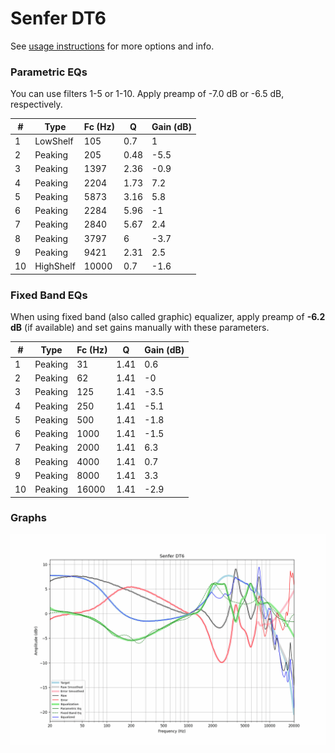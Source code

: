 # Senfer DT6
See [usage instructions](https://github.com/jaakkopasanen/AutoEq#usage) for more options and info.

### Parametric EQs
You can use filters 1-5 or 1-10. Apply preamp of -7.0 dB or -6.5 dB, respectively.

|   # | Type      |   Fc (Hz) |    Q |   Gain (dB) |
|-----|-----------|-----------|------|-------------|
|   1 | LowShelf  |       105 | 0.7  |         1   |
|   2 | Peaking   |       205 | 0.48 |        -5.5 |
|   3 | Peaking   |      1397 | 2.36 |        -0.9 |
|   4 | Peaking   |      2204 | 1.73 |         7.2 |
|   5 | Peaking   |      5873 | 3.16 |         5.8 |
|   6 | Peaking   |      2284 | 5.96 |        -1   |
|   7 | Peaking   |      2840 | 5.67 |         2.4 |
|   8 | Peaking   |      3797 | 6    |        -3.7 |
|   9 | Peaking   |      9421 | 2.31 |         2.5 |
|  10 | HighShelf |     10000 | 0.7  |        -1.6 |

### Fixed Band EQs
When using fixed band (also called graphic) equalizer, apply preamp of **-6.2 dB** (if available) and set gains manually with these parameters.

|   # | Type    |   Fc (Hz) |    Q |   Gain (dB) |
|-----|---------|-----------|------|-------------|
|   1 | Peaking |        31 | 1.41 |         0.6 |
|   2 | Peaking |        62 | 1.41 |        -0   |
|   3 | Peaking |       125 | 1.41 |        -3.5 |
|   4 | Peaking |       250 | 1.41 |        -5.1 |
|   5 | Peaking |       500 | 1.41 |        -1.8 |
|   6 | Peaking |      1000 | 1.41 |        -1.5 |
|   7 | Peaking |      2000 | 1.41 |         6.3 |
|   8 | Peaking |      4000 | 1.41 |         0.7 |
|   9 | Peaking |      8000 | 1.41 |         3.3 |
|  10 | Peaking |     16000 | 1.41 |        -2.9 |

### Graphs
![](./Senfer%20DT6.png)
